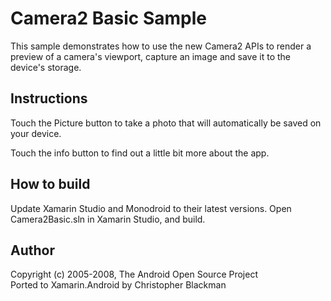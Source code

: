 Camera2 Basic Sample
====================

This sample demonstrates how to use the new Camera2 APIs to render a preview of a camera's viewport, capture an image and save it to the device's storage.

Instructions
------------
Touch the Picture button to take a photo that will automatically be saved on your device.

Touch the info button to find out a little bit more about the app.

How to build
------------
Update Xamarin Studio and Monodroid to their latest versions. Open Camera2Basic.sln in Xamarin Studio, and build.

Author
------
Copyright (c) 2005-2008, The Android Open Source Project  
Ported to Xamarin.Android by Christopher Blackman

